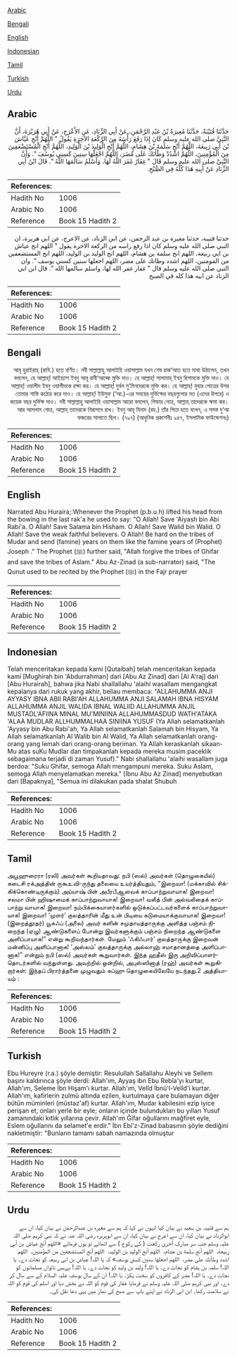 [Arabic](#arabic)

[Bengali](#bengali)

[English](#english)

[Indonesian](#indonesian)

[Tamil](#tamil)

[Turkish](#turkish)

[Urdu](#urdu)

## Arabic


<div dir="rtl" lang="ar" style={{fontSize:'larger',backgroundColor:'#f8f9fa',padding:20}}>
حَدَّثَنَا قُتَيْبَةُ، حَدَّثَنَا مُغِيرَةُ بْنُ عَبْدِ الرَّحْمَنِ، عَنْ أَبِي الزِّنَادِ، عَنِ الأَعْرَجِ، عَنْ أَبِي هُرَيْرَةَ، أَنَّ النَّبِيَّ صلى الله عليه وسلم كَانَ إِذَا رَفَعَ رَأْسَهُ مِنَ الرَّكْعَةِ الآخِرَةِ يَقُولُ ‏"‏ اللَّهُمَّ أَنْجِ عَيَّاشَ بْنَ أَبِي رَبِيعَةَ، اللَّهُمَّ أَنْجِ سَلَمَةَ بْنَ هِشَامٍ، اللَّهُمَّ أَنْجِ الْوَلِيدَ بْنَ الْوَلِيدِ، اللَّهُمَّ أَنْجِ الْمُسْتَضْعَفِينَ مِنَ الْمُؤْمِنِينَ، اللَّهُمَّ اشْدُدْ وَطْأَتَكَ عَلَى مُضَرَ، اللَّهُمَّ اجْعَلْهَا سِنِينَ كَسِنِي يُوسُفَ ‏"‏‏.‏ وَأَنَّ النَّبِيَّ صلى الله عليه وسلم قَالَ ‏"‏ غِفَارُ غَفَرَ اللَّهُ لَهَا، وَأَسْلَمُ سَالَمَهَا اللَّهُ ‏"‏‏.‏ قَالَ ابْنُ أَبِي الزِّنَادِ عَنْ أَبِيهِ هَذَا كُلُّهُ فِي الصُّبْحِ‏.‏
</div>
<div style={{backgroundColor:'#f8f9fa',padding:20, marginBottom: 10}}><table> <thead> <tr> <th>References:</th> <th></th> </tr> </thead> <tbody><tr><td>Hadith No</td><td>1006</td></tr><tr><td>Arabic No</td><td>1006</td></tr><tr><td>Reference</td><td>Book 15 Hadith 2</td></tr></tbody></table></div>


<div dir="rtl" lang="ar" style={{fontSize:'larger',backgroundColor:'#f8f9fa',padding:20}}>
حدثنا قتيبة، حدثنا مغيرة بن عبد الرحمن، عن ابي الزناد، عن الاعرج، عن ابي هريرة، ان النبي صلى الله عليه وسلم كان اذا رفع راسه من الركعة الاخرة يقول " اللهم انج عياش بن ابي ربيعة، اللهم انج سلمة بن هشام، اللهم انج الوليد بن الوليد، اللهم انج المستضعفين من المومنين، اللهم اشدد وطاتك على مضر، اللهم اجعلها سنين كسني يوسف ". وان النبي صلى الله عليه وسلم قال " غفار غفر الله لها، واسلم سالمها الله ". قال ابن ابي الزناد عن ابيه هذا كله في الصبح
</div>
<div style={{backgroundColor:'#f8f9fa',padding:20, marginBottom: 10}}><table> <thead> <tr> <th>References:</th> <th></th> </tr> </thead> <tbody><tr><td>Hadith No</td><td>1006</td></tr><tr><td>Arabic No</td><td>1006</td></tr><tr><td>Reference</td><td>Book 15 Hadith 2</td></tr></tbody></table></div>

## Bengali


<div dir="rtl" lang="bn" style={{fontSize:'larger',backgroundColor:'#f8f9fa',padding:20}}>
আবূ হুরাইরাহ্ (রাযি.) হতে বর্ণিত। নবী সাল্লাল্লাহু আলাইহি ওয়াসাল্লাম যখন শেষ রাক‘আত হতে মাথা উঠালেন, তখন বললেন, হে আল্লাহ্! আইয়্যাশ ইবনু আবূ রাবী‘আহ্কে মুক্তি দাও। হে আল্লাহ্! সালামাহ্ ইবনু হিশামকে মুক্তি দাও। হে আল্লাহ্! ওয়ালীদ ইবনু ওয়ালীদকে রক্ষা কর। হে আল্লাহ্! দুর্বল মু’মিনদেরকে মুক্তি কর। হে আল্লাহ্! মুযার গোত্রের উপর তোমার শাস্তি কঠোর করে দাও। হে আল্লাহ্! ইউসুফ (‘আ.)-এর সময়ের দুর্ভিক্ষের বছরগুলোর মত (এদের উপরে) ও কয়েক বছর দুর্ভিক্ষ দাও। নবী সাল্লাল্লাহু আলাইহি ওয়াসাল্লাম আরো বললেন, গিফার গোত্র, আল্লাহ্ তাদেরকে ক্ষমা কর। আর আসলাম গোত্র, আল্লাহ্ তাদেরকে নিরাপদে রাখ। ইবনু আবূ যিনাদ (রহ.) তাঁর পিতা হতে বলেন, এ সমস্ত দু‘আ ফজরের সালাতে ছিল। (৭৯৭) (আধুনিক প্রকাশনীঃ ৯৪৭, ইসলামিক ফাউন্ডেশনঃ)
</div>
<div style={{backgroundColor:'#f8f9fa',padding:20, marginBottom: 10}}><table> <thead> <tr> <th>References:</th> <th></th> </tr> </thead> <tbody><tr><td>Hadith No</td><td>1006</td></tr><tr><td>Arabic No</td><td>1006</td></tr><tr><td>Reference</td><td>Book 15 Hadith 2</td></tr></tbody></table></div>

## English


<div dir="ltr" lang="en" style={{fontSize:'larger',backgroundColor:'#f8f9fa',padding:20}}>
Narrated Abu Huraira;:Whenever the Prophet (p.b.u.h) lifted his head from the bowing in the last rak'a he used to say: "O Allah! Save 'Aiyash bin Abi Rabi'a. O Allah! Save Salama bin Hisham. O Allah! Save Walid bin Walid. O Allah! Save the weak faithful believers. O Allah! Be hard on the tribes of Mudar and send (famine) years on them like the famine years of (Prophet) Joseph ." The Prophet (ﷺ) further said, "Allah forgive the tribes of Ghifar and save the tribes of Aslam." Abu Az-Zinad (a sub-narrator) said, "The Qunut used to be recited by the Prophet (ﷺ) in the Fajr prayer
</div>
<div style={{backgroundColor:'#f8f9fa',padding:20, marginBottom: 10}}><table> <thead> <tr> <th>References:</th> <th></th> </tr> </thead> <tbody><tr><td>Hadith No</td><td>1006</td></tr><tr><td>Arabic No</td><td>1006</td></tr><tr><td>Reference</td><td>Book 15 Hadith 2</td></tr></tbody></table></div>

## Indonesian


<div dir="ltr" lang="id" style={{fontSize:'larger',backgroundColor:'#f8f9fa',padding:20}}>
Telah menceritakan kepada kami [Qutaibah] telah menceritakan kepada kami [Mughirah bin 'Abdurrahman] dari [Abu Az Zinad] dari [Al A'raj] dari [Abu Hurairah], bahwa jika Nabi shallallahu 'alaihi wasallam mengangkat kepalanya dari rukuk yang akhir, beliau membaca: "ALLAHUMMA ANJI AYYASY IBNA ABII RABI'AH ALLAHUMMA ANJI SALAMAH IBNA HISYAM ALLAHUMMA ANJIL WALIDA IBNAL WALIID ALLAHUMMA ANJIL MUSTADL'AFIINA MINAL MU'MINIINA ALLAHUMMASDUD WATH'ATAKA 'ALAA MUDLAR ALLHUMMALHAA SINIINA YUSUF (Ya Allah selamatkanlah 'Ayyasy bin Abu Rabi'ah, Ya Allah selamatkanlah Salamah bin Hisyam, Ya Allah selamatkanlah Al Walib bin Al Walid, Ya Allah selamatkanlah orang-orang yang lemah dari orang-orang beriman. Ya Allah keraskanlah sikaan-Mu atas suKu Mudlar dan timpakanlah kepada mereka musim paceklik sebagaimana terjadi di zaman Yusuf)." Nabi shallallahu 'alaihi wasallam juga berdoa: "Suku Ghifar, semoga Allah mengampuni mereka. Suku Aslam, semoga Allah menyelamatkan mereka." [Ibnu Abu Az Zinad] menyebutkan dari [Bapaknya], "Semua ini dilakukan pada shalat Shubuh
</div>
<div style={{backgroundColor:'#f8f9fa',padding:20, marginBottom: 10}}><table> <thead> <tr> <th>References:</th> <th></th> </tr> </thead> <tbody><tr><td>Hadith No</td><td>1006</td></tr><tr><td>Arabic No</td><td>1006</td></tr><tr><td>Reference</td><td>Book 15 Hadith 2</td></tr></tbody></table></div>

## Tamil


<div dir="ltr" lang="ta" style={{fontSize:'larger',backgroundColor:'#f8f9fa',padding:20}}>
அபூஹுரைரா (ரலி) அவர்கள் கூறியதாவது: நபி (ஸல்) அவர்கள் (தொழுகையில்) கடைசி ரக்அத்தின் ருகூஉவி-ருந்து தலையை உயர்த்தியதும், “இறைவா! (மக்காவில் சிக்கிக்கொண்டிருக்கும்) அய்யாஷ் பின் அபீரபீஆவைக் காப்பாற்றுவாயாக! இறைவா! சலமா பின் ஹிஷாமைக் காப்பாற்றுவாயாக! இறைவா! வலீத் பின் அல்வலீதைக் காப்பாற்று வாயாக! இறைவா! நம்பிக்கையாளர்களில் ஒடுக்கப்பட்டவர்களைக் காப்பாற்றுவாயாக! இறைவா! ‘முளர்’ குலத்தாரின் மீது உன் பிடியை கடுமையாக்குவாயாக! இறைவா! (இறைத்தூதர்) யூசுஃப் (அலை) அவர் களின் சமுதாயத்தாருக்கு அளித்த பஞ்சம் நிறைந்த (ஏழு) ஆண்டுகளைப் போன்று இவர்களுக்கும் பஞ்சம் நிறைந்த ஆண்டுகளை அளிப்பாயாக!” என்று கூறிவந்தார்கள். மேலும் ‘ஃகிஃபார்’ குலத்தாருக்கு இறைவன் மன்னிப்பு அளிப்பானாக! ‘அஸ்லம்’ குலத்தாருக்கு அல்லாஹ் சமாதானத்தை அளிப்பானாக!” என்றும் நபி (ஸல்) அவர்கள் கூறுவார்கள். இந்த ஹதீஸ் இரு அறிவிப்பாளர்தொடர்களில் வந்துள்ளது. அவற்றில் ஒன்றில், அபுஸ்ஸினாத் (ரஹ்) அவர்கள் கூறுகிறார்கள்: இந்தப் பிரார்த்தனை முழுவதும் சுப்ஹு தொழுகையிலேயே நடந்தது.2 அத்தியாயம் :
</div>
<div style={{backgroundColor:'#f8f9fa',padding:20, marginBottom: 10}}><table> <thead> <tr> <th>References:</th> <th></th> </tr> </thead> <tbody><tr><td>Hadith No</td><td>1006</td></tr><tr><td>Arabic No</td><td>1006</td></tr><tr><td>Reference</td><td>Book 15 Hadith 2</td></tr></tbody></table></div>

## Turkish


<div dir="ltr" lang="tr" style={{fontSize:'larger',backgroundColor:'#f8f9fa',padding:20}}>
Ebu Hureyre (r.a.) şöyle demiştir: Resulullah Sallallahu Aleyhi ve Sellem başını kaldırınca şöyle derdi: Allah'ım, Ayyaş ibn Ebu Rebîa'yı kurtar, Allah'ım, Seleme İbn Hişam'ı kurtar. Allah'ım, Velîd İbnü'l-Velîd'i kurtar. Allah'ım, kafirlerin zulmü altında ezilen, kurtulmaya çare bulamayan diğer bütün müminleri (müstaz'af) kurtar. Allah'ım, Mudar kabilesini ezip iyice perişan et, onları yerle bir eyle; onların içinde bulundukları bu yılları Yusuf zamanındaki kıtlık yıllarına çevir. Allah'ım Ğifar oğullarını mağfiret eyle, Eslem oğullarını da selamet'e erdir." İbn Ebi'z-Zinad babasının şöyle dediğini nakletmiştir: "Bunların tamamı sabah namazında olmuştur
</div>
<div style={{backgroundColor:'#f8f9fa',padding:20, marginBottom: 10}}><table> <thead> <tr> <th>References:</th> <th></th> </tr> </thead> <tbody><tr><td>Hadith No</td><td>1006</td></tr><tr><td>Arabic No</td><td>1006</td></tr><tr><td>Reference</td><td>Book 15 Hadith 2</td></tr></tbody></table></div>

## Urdu


<div dir="rtl" lang="ur" style={{fontSize:'larger',backgroundColor:'#f8f9fa',padding:20}}>
ہم سے قتیبہ بن سعید نے بیان کیا انہوں نے کہا کہ ہم سے مغیرہ بن عبدالرحمٰن نے بیان کیا، ان سے ابوالزناد نے بیان کیا، ان سے اعرج نے بیان کیا، ان سے ابوہریرہ رضی اللہ عنہ نے کہ نبی کریم صلی اللہ علیہ وسلم جب سر مبارک آخری رکعت ( کے رکوع ) سے اٹھاتے تو یوں فرماتے «اللهم أنج عياش بن أبي ربيعة،‏‏‏‏ ‏‏‏‏ اللهم أنج سلمة بن هشام،‏‏‏‏ ‏‏‏‏ اللهم أنج الوليد بن الوليد،‏‏‏‏ ‏‏‏‏ اللهم أنج المستضعفين من المؤمنين،‏‏‏‏ ‏‏‏‏ اللهم اشدد وطأتك على مضر،‏‏‏‏ ‏‏‏‏ اللهم اجعلها سنين كسني يوسف» کہ یا اللہ! عیاش بن ابی ربیعہ کو نجات دے۔ یا اللہ! سلمہ بن ہشام کو نجات دے۔ یا اللہ! ولید بن ولید کو نجات دے۔ یا اللہ! بےبس ناتواں مسلمانوں کو نجات دے۔ یا اللہ! مضر کے کافروں کو سخت پکڑ۔ یا اللہ! ان کے سال یوسف علیہ السلام کے سے سال کر دے۔ اور نبی کریم صلی اللہ علیہ وسلم نے فرمایا غفار کی قوم کو اللہ نے بخش دیا اور اسلم کی قوم کو اللہ نے سلامت رکھا۔ ابن ابی الزناد نے اپنے باپ سے صبح کی نماز میں یہی دعا نقل کی۔
</div>
<div style={{backgroundColor:'#f8f9fa',padding:20, marginBottom: 10}}><table> <thead> <tr> <th>References:</th> <th></th> </tr> </thead> <tbody><tr><td>Hadith No</td><td>1006</td></tr><tr><td>Arabic No</td><td>1006</td></tr><tr><td>Reference</td><td>Book 15 Hadith 2</td></tr></tbody></table></div>